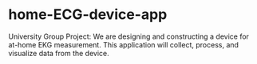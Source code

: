 # home-ECG-device-app
University Group Project: We are designing and constructing a device for at-home EKG measurement. This application will collect, process, and visualize data from the device.
